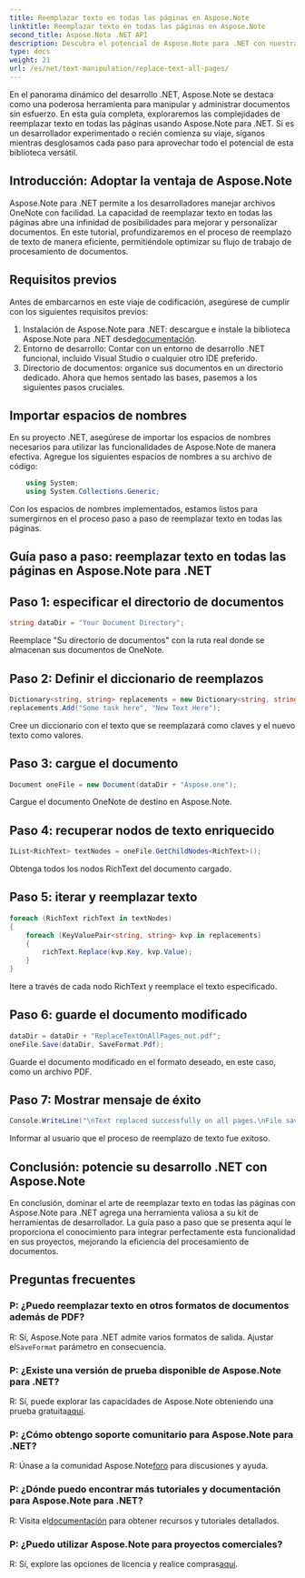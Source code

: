 ```yaml
---
title: Reemplazar texto en todas las páginas en Aspose.Note
linktitle: Reemplazar texto en todas las páginas en Aspose.Note
second_title: Aspose.Nota .NET API
description: Descubra el potencial de Aspose.Note para .NET con nuestra guía paso a paso sobre cómo reemplazar texto en todas las páginas. Agilice el procesamiento de documentos sin esfuerzo.
type: docs
weight: 21
url: /es/net/text-manipulation/replace-text-all-pages/
---
```

En el panorama dinámico del desarrollo .NET, Aspose.Note se destaca como una poderosa herramienta para manipular y administrar documentos sin esfuerzo. En esta guía completa, exploraremos las complejidades de reemplazar texto en todas las páginas usando Aspose.Note para .NET. Si es un desarrollador experimentado o recién comienza su viaje, síganos mientras desglosamos cada paso para aprovechar todo el potencial de esta biblioteca versátil.
## Introducción: Adoptar la ventaja de Aspose.Note
Aspose.Note para .NET permite a los desarrolladores manejar archivos OneNote con facilidad. La capacidad de reemplazar texto en todas las páginas abre una infinidad de posibilidades para mejorar y personalizar documentos. En este tutorial, profundizaremos en el proceso de reemplazo de texto de manera eficiente, permitiéndole optimizar su flujo de trabajo de procesamiento de documentos.
## Requisitos previos
Antes de embarcarnos en este viaje de codificación, asegúrese de cumplir con los siguientes requisitos previos:
1.  Instalación de Aspose.Note para .NET: descargue e instale la biblioteca Aspose.Note para .NET desde[documentación](https://reference.aspose.com/note/net/).
2. Entorno de desarrollo: Contar con un entorno de desarrollo .NET funcional, incluido Visual Studio o cualquier otro IDE preferido.
3. Directorio de documentos: organice sus documentos en un directorio dedicado.
Ahora que hemos sentado las bases, pasemos a los siguientes pasos cruciales.
## Importar espacios de nombres
En su proyecto .NET, asegúrese de importar los espacios de nombres necesarios para utilizar las funcionalidades de Aspose.Note de manera efectiva. Agregue los siguientes espacios de nombres a su archivo de código:
```csharp
    using System;
    using System.Collections.Generic;
```
Con los espacios de nombres implementados, estamos listos para sumergirnos en el proceso paso a paso de reemplazar texto en todas las páginas.
## Guía paso a paso: reemplazar texto en todas las páginas en Aspose.Note para .NET
## Paso 1: especificar el directorio de documentos
```csharp
string dataDir = "Your Document Directory";
```
Reemplace "Su directorio de documentos" con la ruta real donde se almacenan sus documentos de OneNote.
## Paso 2: Definir el diccionario de reemplazos
```csharp
Dictionary<string, string> replacements = new Dictionary<string, string>();
replacements.Add("Some task here", "New Text Here");
```
Cree un diccionario con el texto que se reemplazará como claves y el nuevo texto como valores.
## Paso 3: cargue el documento
```csharp
Document oneFile = new Document(dataDir + "Aspose.one");
```
Cargue el documento OneNote de destino en Aspose.Note.
## Paso 4: recuperar nodos de texto enriquecido
```csharp
IList<RichText> textNodes = oneFile.GetChildNodes<RichText>();
```
Obtenga todos los nodos RichText del documento cargado.
## Paso 5: iterar y reemplazar texto
```csharp
foreach (RichText richText in textNodes)
{
    foreach (KeyValuePair<string, string> kvp in replacements)
    {
        richText.Replace(kvp.Key, kvp.Value);
    }
}
```
Itere a través de cada nodo RichText y reemplace el texto especificado.
## Paso 6: guarde el documento modificado
```csharp
dataDir = dataDir + "ReplaceTextOnAllPages_out.pdf";
oneFile.Save(dataDir, SaveFormat.Pdf);
```
Guarde el documento modificado en el formato deseado, en este caso, como un archivo PDF.
## Paso 7: Mostrar mensaje de éxito
```csharp
Console.WriteLine("\nText replaced successfully on all pages.\nFile saved at " + dataDir);
```
Informar al usuario que el proceso de reemplazo de texto fue exitoso.
## Conclusión: potencie su desarrollo .NET con Aspose.Note
En conclusión, dominar el arte de reemplazar texto en todas las páginas con Aspose.Note para .NET agrega una herramienta valiosa a su kit de herramientas de desarrollador. La guía paso a paso que se presenta aquí le proporciona el conocimiento para integrar perfectamente esta funcionalidad en sus proyectos, mejorando la eficiencia del procesamiento de documentos.
## Preguntas frecuentes
### P: ¿Puedo reemplazar texto en otros formatos de documentos además de PDF?
 R: Sí, Aspose.Note para .NET admite varios formatos de salida. Ajustar el`SaveFormat` parámetro en consecuencia.
### P: ¿Existe una versión de prueba disponible de Aspose.Note para .NET?
 R: Sí, puede explorar las capacidades de Aspose.Note obteniendo una prueba gratuita[aquí](https://releases.aspose.com/).
### P: ¿Cómo obtengo soporte comunitario para Aspose.Note para .NET?
 R: Únase a la comunidad Aspose.Note[foro](https://forum.aspose.com/c/note/28) para discusiones y ayuda.
### P: ¿Dónde puedo encontrar más tutoriales y documentación para Aspose.Note para .NET?
 R: Visita el[documentación](https://reference.aspose.com/note/net/) para obtener recursos y tutoriales detallados.
### P: ¿Puedo utilizar Aspose.Note para proyectos comerciales?
 R: Sí, explore las opciones de licencia y realice compras[aquí](https://purchase.aspose.com/buy).